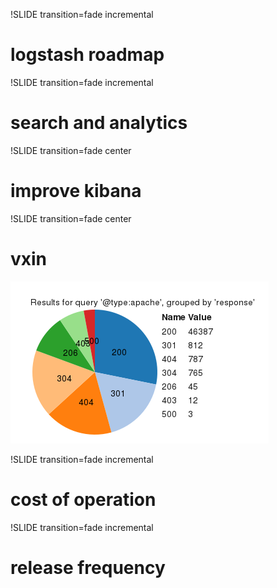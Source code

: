 !SLIDE transition=fade incremental
# logstash roadmap

!SLIDE transition=fade incremental
# search and analytics

!SLIDE transition=fade center
# improve kibana

!SLIDE transition=fade center
# vxin
![vxin](elasticsearch-logstash-piesnacking.png)

!SLIDE transition=fade incremental
# cost of operation

!SLIDE transition=fade incremental
# release frequency


